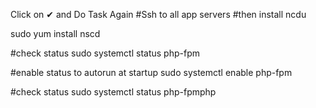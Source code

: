
Click on ✔ and Do Task Again
#Ssh to all app servers 
#then install ncdu 

sudo yum install nscd


#check status 
sudo systemctl status php-fpm

#enable status to autorun at startup
sudo systemctl enable php-fpm

#check status 
sudo systemctl status php-fpmphp

